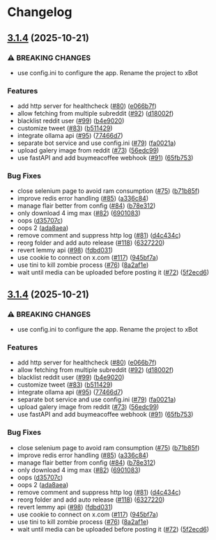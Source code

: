 # Changelog

## [3.1.4](https://github.com/dedsxc/xbot/compare/xbot-3.1.4...xbot-3.1.4) (2025-10-21)


### ⚠ BREAKING CHANGES

* use config.ini to configure the app. Rename the project to xBot

### Features

* add http server for healthcheck ([#80](https://github.com/dedsxc/xbot/issues/80)) ([e066b7f](https://github.com/dedsxc/xbot/commit/e066b7f55e45a2ee9e6d4af97a2d89eaf0742f87))
* allow fetching from multiple subreddit ([#92](https://github.com/dedsxc/xbot/issues/92)) ([d18002f](https://github.com/dedsxc/xbot/commit/d18002f8563882106ee3cdd9f11ec50ad587edde))
* blacklist reddit user ([#99](https://github.com/dedsxc/xbot/issues/99)) ([b4e9020](https://github.com/dedsxc/xbot/commit/b4e90203a5a0a6572b4c30d6a543b9f9fe6f6077))
* customize tweet ([#83](https://github.com/dedsxc/xbot/issues/83)) ([b511429](https://github.com/dedsxc/xbot/commit/b511429f41927d1ba050a34ee00c11af44d0e7ef))
* integrate ollama api ([#95](https://github.com/dedsxc/xbot/issues/95)) ([77466d7](https://github.com/dedsxc/xbot/commit/77466d7cd7cf26cfeacd0cfe42292baa566b0bde))
* separate bot service and use config.ini ([#79](https://github.com/dedsxc/xbot/issues/79)) ([fa0021a](https://github.com/dedsxc/xbot/commit/fa0021a412b8a6ec40d6870d452fc01a6340beab))
* upload galery image from reddit ([#73](https://github.com/dedsxc/xbot/issues/73)) ([56edc99](https://github.com/dedsxc/xbot/commit/56edc993c8fde20cfbe49cbd9b874a3214ab69db))
* use fastAPI and add buymeacoffee webhook ([#91](https://github.com/dedsxc/xbot/issues/91)) ([65fb753](https://github.com/dedsxc/xbot/commit/65fb753e064c2bb692d686a5c4ef9e57785d662b))


### Bug Fixes

* close selenium page to avoid ram consumption ([#75](https://github.com/dedsxc/xbot/issues/75)) ([b71b85f](https://github.com/dedsxc/xbot/commit/b71b85f56cf3b73ecaaa6ef795e999cb2aad8f86))
* improve redis error handling ([#85](https://github.com/dedsxc/xbot/issues/85)) ([a336c84](https://github.com/dedsxc/xbot/commit/a336c84d6e272a9a8433d8ce835d1578c206f4a4))
* manage flair better from config ([#84](https://github.com/dedsxc/xbot/issues/84)) ([b78e312](https://github.com/dedsxc/xbot/commit/b78e31262cc67a6a60f27f33923ecc3574430870))
* only download 4 img max ([#82](https://github.com/dedsxc/xbot/issues/82)) ([6901083](https://github.com/dedsxc/xbot/commit/6901083735103d3be47929f24276b0854efe5286))
* oops ([d35707c](https://github.com/dedsxc/xbot/commit/d35707c7f49a1910d4c59b87e3d2c1c5c2b90c48))
* oops 2 ([ada8aea](https://github.com/dedsxc/xbot/commit/ada8aead112a2ade6432d37f8a6d0c53f6fe6934))
* remove comment and suppress http log ([#81](https://github.com/dedsxc/xbot/issues/81)) ([d4c434c](https://github.com/dedsxc/xbot/commit/d4c434c9d710b5abf5b991c12bf959009a7b356f))
* reorg folder and add auto release ([#118](https://github.com/dedsxc/xbot/issues/118)) ([6327220](https://github.com/dedsxc/xbot/commit/6327220731f022ef4710c690c4a43b8ffab4bf4d))
* revert lemmy api ([#98](https://github.com/dedsxc/xbot/issues/98)) ([fdbd031](https://github.com/dedsxc/xbot/commit/fdbd0316c7cf59810c3eb72421fdc1832539dc8e))
* use cookie to connect on x.com ([#117](https://github.com/dedsxc/xbot/issues/117)) ([945bf7a](https://github.com/dedsxc/xbot/commit/945bf7a1462e18b4119dfcef77c32fabb75a0da4))
* use tini to kill zombie process ([#76](https://github.com/dedsxc/xbot/issues/76)) ([8a2af1e](https://github.com/dedsxc/xbot/commit/8a2af1e39adfedc93d51018c4e6e0c9fae793390))
* wait until media can be uploaded before posting it ([#72](https://github.com/dedsxc/xbot/issues/72)) ([5f2ecd6](https://github.com/dedsxc/xbot/commit/5f2ecd6d44d84e79923c0584aa6750f321d3a085))

## [3.1.4](https://github.com/dedsxc/xbot/compare/xbot-3.1.3...xbot-3.1.4) (2025-10-21)


### ⚠ BREAKING CHANGES

* use config.ini to configure the app. Rename the project to xBot

### Features

* add http server for healthcheck ([#80](https://github.com/dedsxc/xbot/issues/80)) ([e066b7f](https://github.com/dedsxc/xbot/commit/e066b7f55e45a2ee9e6d4af97a2d89eaf0742f87))
* allow fetching from multiple subreddit ([#92](https://github.com/dedsxc/xbot/issues/92)) ([d18002f](https://github.com/dedsxc/xbot/commit/d18002f8563882106ee3cdd9f11ec50ad587edde))
* blacklist reddit user ([#99](https://github.com/dedsxc/xbot/issues/99)) ([b4e9020](https://github.com/dedsxc/xbot/commit/b4e90203a5a0a6572b4c30d6a543b9f9fe6f6077))
* customize tweet ([#83](https://github.com/dedsxc/xbot/issues/83)) ([b511429](https://github.com/dedsxc/xbot/commit/b511429f41927d1ba050a34ee00c11af44d0e7ef))
* integrate ollama api ([#95](https://github.com/dedsxc/xbot/issues/95)) ([77466d7](https://github.com/dedsxc/xbot/commit/77466d7cd7cf26cfeacd0cfe42292baa566b0bde))
* separate bot service and use config.ini ([#79](https://github.com/dedsxc/xbot/issues/79)) ([fa0021a](https://github.com/dedsxc/xbot/commit/fa0021a412b8a6ec40d6870d452fc01a6340beab))
* upload galery image from reddit ([#73](https://github.com/dedsxc/xbot/issues/73)) ([56edc99](https://github.com/dedsxc/xbot/commit/56edc993c8fde20cfbe49cbd9b874a3214ab69db))
* use fastAPI and add buymeacoffee webhook ([#91](https://github.com/dedsxc/xbot/issues/91)) ([65fb753](https://github.com/dedsxc/xbot/commit/65fb753e064c2bb692d686a5c4ef9e57785d662b))


### Bug Fixes

* close selenium page to avoid ram consumption ([#75](https://github.com/dedsxc/xbot/issues/75)) ([b71b85f](https://github.com/dedsxc/xbot/commit/b71b85f56cf3b73ecaaa6ef795e999cb2aad8f86))
* improve redis error handling ([#85](https://github.com/dedsxc/xbot/issues/85)) ([a336c84](https://github.com/dedsxc/xbot/commit/a336c84d6e272a9a8433d8ce835d1578c206f4a4))
* manage flair better from config ([#84](https://github.com/dedsxc/xbot/issues/84)) ([b78e312](https://github.com/dedsxc/xbot/commit/b78e31262cc67a6a60f27f33923ecc3574430870))
* only download 4 img max ([#82](https://github.com/dedsxc/xbot/issues/82)) ([6901083](https://github.com/dedsxc/xbot/commit/6901083735103d3be47929f24276b0854efe5286))
* oops ([d35707c](https://github.com/dedsxc/xbot/commit/d35707c7f49a1910d4c59b87e3d2c1c5c2b90c48))
* oops 2 ([ada8aea](https://github.com/dedsxc/xbot/commit/ada8aead112a2ade6432d37f8a6d0c53f6fe6934))
* remove comment and suppress http log ([#81](https://github.com/dedsxc/xbot/issues/81)) ([d4c434c](https://github.com/dedsxc/xbot/commit/d4c434c9d710b5abf5b991c12bf959009a7b356f))
* reorg folder and add auto release ([#118](https://github.com/dedsxc/xbot/issues/118)) ([6327220](https://github.com/dedsxc/xbot/commit/6327220731f022ef4710c690c4a43b8ffab4bf4d))
* revert lemmy api ([#98](https://github.com/dedsxc/xbot/issues/98)) ([fdbd031](https://github.com/dedsxc/xbot/commit/fdbd0316c7cf59810c3eb72421fdc1832539dc8e))
* use cookie to connect on x.com ([#117](https://github.com/dedsxc/xbot/issues/117)) ([945bf7a](https://github.com/dedsxc/xbot/commit/945bf7a1462e18b4119dfcef77c32fabb75a0da4))
* use tini to kill zombie process ([#76](https://github.com/dedsxc/xbot/issues/76)) ([8a2af1e](https://github.com/dedsxc/xbot/commit/8a2af1e39adfedc93d51018c4e6e0c9fae793390))
* wait until media can be uploaded before posting it ([#72](https://github.com/dedsxc/xbot/issues/72)) ([5f2ecd6](https://github.com/dedsxc/xbot/commit/5f2ecd6d44d84e79923c0584aa6750f321d3a085))
